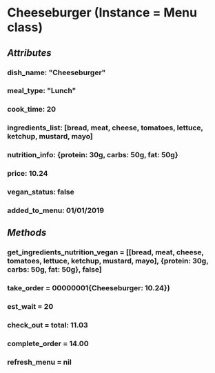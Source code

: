 # Cheeseburger (Instance = Menu class)

## _**Attributes**_

### dish_name: "Cheeseburger"

### meal_type: "Lunch"

### cook_time: 20

### ingredients_list: [bread, meat, cheese, tomatoes, lettuce, ketchup, mustard, mayo]

### nutrition_info: {protein: 30g, carbs: 50g, fat: 50g}

### price: 10.24

### vegan_status: false

### added_to_menu: 01/01/2019

## _**Methods**_

### get_ingredients_nutrition_vegan = [[bread, meat, cheese, tomatoes, lettuce, ketchup, mustard, mayo], {protein: 30g, carbs: 50g, fat: 50g}, false]

### take_order = 00000001{Cheeseburger: 10.24})

### est_wait = 20

### check_out = total: 11.03

### complete_order = 14.00

### refresh_menu = nil
